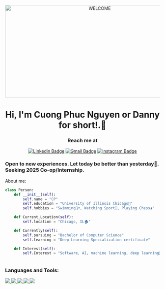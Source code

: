 <div align="center">
  <img src="https://media2.giphy.com/media/v1.Y2lkPTc5MGI3NjExeXBkYnh4aHY5a2Nkb2JkYWc5MjJvbTAxNHlmcTgxeTJzOHZvbndpYSZlcD12MV9pbnRlcm5hbF9naWZfYnlfaWQmY3Q9Zw/xUPGGDNsLvqsBOhuU0/giphy.gif" alt="WELCOME" width="600" height="300" >
</div>

<h1 align="center">
  Hi, I'm Cuong Phuc Nguyen or Danny for short!.👋
</h1>
<h3 align="center">
  Reach me at
</h3>
<div align="center">
    
[![Linkedin Badge](https://skillicons.dev/icons?i=linkedin)](https://www.linkedin.com/in/dannynguyen05/)
[![Gmail Badge](https://skillicons.dev/icons?i=gmail)](mailto:cpnguyen0630@gmail.com)
[![Instagram Badge](https://skillicons.dev/icons?i=instagram)](https://www.instagram.com/ncp_ucb.05/)
</div>

<h3 align="left">
  Open to new experiences. Let today be better than yesterday💪. <br />
  Seeking 2025 Co-op/Internship.
</h3>




About me: <br />
``` python
class Person:
    def __init__(self):
        self.name = "CP"
        self.education = "University of Illinois Chicago🏢"
        self.hobbies = "Swimming🏊‍♂️, Watching Sport🏈, Playing Chess♟️" 

    def Current_Location(self):
        self.location = "Chicago, IL🏠"

    def Currently(self):
        self.pursuing = "Bachelor of Computer Science"
        self.learning = "Deep Learning Specialization certificate"

    def Interest(self):
        self.Interest = "Software, AI, machine learning, deep learning🤖"
      
```

### Languages and Tools: <br />
<p align="left">  
<!--   <a href="https://www.geeksforgeeks.org/c-programming-examples/" target="_blank" rel="noreferrer"> <img src="https://raw.githubusercontent.com/devicons/devicon/master/icons/c/c-original.svg" alt="c" width="40" height="40"/> </a> 
  <a href="https://www.w3schools.com/cpp/" target="_blank" rel="noreferrer"> <img src="https://raw.githubusercontent.com/devicons/devicon/master/icons/cplusplus/cplusplus-original.svg" alt="cplusplus" width="40" height="40"/> </a> 
  <a href = "https://www.java.com/en/" target="_blank" rel"noreferrer"> <img src ="https://github.com/user-attachments/assets/7a616a86-b838-45fd-b2c9-fd640212eda7" alt="java" width="50 height="40"/> </a>
  <a href="https://www.python.org" target="_blank" rel="noreferrer"> <img src="https://raw.githubusercontent.com/devicons/devicon/master/icons/python/python-original.svg" alt="python" width="40" height="40"/> </a> 
  <a href="https://git-scm.com/" target="_blank" rel="noreferrer"> <img src="https://www.vectorlogo.zone/logos/git-scm/git-scm-icon.svg" alt="git" width="40" height="40"/> </a> 
  <a href="https://www.linux.org/" target="_blank" rel="noreferrer"> <img src="https://raw.githubusercontent.com/devicons/devicon/master/icons/linux/linux-original.svg" alt="linux" width="40" height="40"/> </a> 
  <a href="https://www.mysql.com/" target="_blank" rel="noreferrer"> <img src="https://raw.githubusercontent.com/devicons/devicon/master/icons/mysql/mysql-original-wordmark.svg" alt="mysql" width="40" height="40"/> </a> 
  <a href="https://code.visualstudio.com/" target="_blank" rel="noreferrer"> <img src="https://en.vetores.org/d/visual-studio-code.svg" alt="visual studio code" width="40" height="40"/> </a> 
  <a href="https://www.jetbrains.com/idea/" target="_blank" rel="noreferrer"> <img src="https://github.com/user-attachments/assets/327354ba-389b-489d-b1b3-c26ae4d9a102" alt="intellij" width="50" height="40"/> </a> 
  <a href="https://www.w3schools.com/sql/#:~:text=SQL%20is%20a%20standard%20language%20for%20storing,%20manipulating%20and" target="_blank" rel="noreferrer"> <img src="https://raw.githubusercontent.com/github/explore/80688e429a7d4ef2fca1e82350fe8e3517d3494d/topics/sql/sql.png?size=48" width="40" height="40"/> </a> 
  <a href="https://www.microsoft.com/en-us/microsoft-365/products-apps-services#:~:text=Apps%20and%20services.%20Create%20your%20best%20work%20on%20all%20your?msockid=2a703d7338f267cc179e295e39216624" target="_blank" rel="noreferrer"> <img src="https://github.com/OfficeDev.png?size=40" width="40" height="40"/> </a> 
  <a href="https://www.w3schools.com/html/#:~:text=HTML%20is%20the%20standard%20markup%20language%20for%20Web%20pages.%20With" target="_blank" rel="noreferrer"> <img src="https://raw.githubusercontent.com/github/explore/80688e429a7d4ef2fca1e82350fe8e3517d3494d/topics/html/html.png?size=48" width="40" height="40"/> </a>  -->
  <a href="https://www.w3schools.com/cpp/" target="_blank" rel="noreferrer"> <img src="https://skillicons.dev/icons?i=cpp"/> </a> 
  <a href="https://www.geeksforgeeks.org/c-programming-examples/" target="_blank" rel="noreferrer"> <img src="https://skillicons.dev/icons?i=c"/> </a> 
  <a href="https://www.python.org" target="_blank" rel="noreferrer"> <img src="https://skillicons.dev/icons?i=python"/> </a> 
  <a href="https://www.java.com/en/" target="_blank" rel="noreferrer"> <img src="https://skillicons.dev/icons?i=java"/> </a> 
  <a href="https://git-scm.com/" target="_blank" rel="noreferrer"> <img src="https://skillicons.dev/icons?i=git"/> </a> 
<!--   <img src="https://skillicons.dev/icons?i=cpp,c,python,java,git,mysql,arduino,css,html,figma,idea,vscode,,linux,postman,react,spring" /> -->
  
  </p>
 

